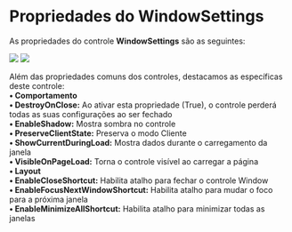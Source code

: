 # Propriedades do WindowSettings

As propriedades do controle **WindowSettings** são as seguintes:

![](http://www.gvinci.com.br/manual/windowsetings_1.zoom80.png)   ![](http://www.gvinci.com.br/manual/windowsetings_2.zoom80.png)

Além das propriedades comuns dos controles, destacamos as específicas deste controle:  
**• Comportamento**  
             **• DestroyOnClose:** Ao ativar esta propriedade \(True\), o controle perderá todas as suas configurações ao ser fechado  
             **• EnableShadow:** Mostra sombra no controle  
             **• PreserveClientState:** Preserva o modo Cliente  
             **• ShowCurrentDuringLoad:** Mostra dados durante o carregamento da janela  
             **• VisibleOnPageLoad:** Torna o controle visível ao carregar a página  
**• Layout**  
             **• EnableCloseShortcut:** Habilita atalho para fechar o controle Window  
             **• EnableFocusNextWindowShortcut:** Habilita atalho para mudar o foco para a próxima janela  
             **• EnableMinimizeAllShortcut:** Habilita atalho para minimizar todas as janelas

